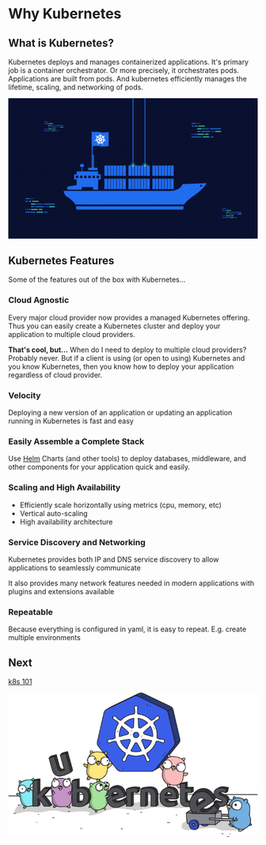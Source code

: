 # Why Kubernetes

## What is Kubernetes?

Kubernetes deploys and manages containerized applications. It's primary job is a container orchestrator. Or more precisely, it orchestrates pods. Applications are built from pods. And kubernetes efficiently manages the lifetime, scaling, and networking of pods.

![k8s-boat](images/k8s-boat.png)

## Kubernetes Features

Some of the features out of the box with Kubernetes...

### Cloud Agnostic

Every major cloud provider now provides a managed Kubernetes offering. Thus you can easily create a Kubernetes cluster and deploy your application to multiple cloud providers.

**That's cool, but...** When do I need to deploy to multiple cloud providers? Probably never. But if a client is using (or open to using) Kubernetes and you know Kubernetes, then you know how to deploy your application regardless of cloud provider.

### Velocity

Deploying a new version of an application or updating an application running in Kubernetes is fast and easy

### Easily Assemble a Complete Stack

Use [Helm](https://helm.sh) Charts (and other tools) to deploy databases, middleware, and other components for your application quick and easily.

### Scaling and High Availability

- Efficiently scale horizontally using metrics (cpu, memory, etc)
- Vertical auto-scaling
- High availability architecture

### Service Discovery and Networking

Kubernetes provides both IP and DNS service discovery to allow applications to seamlessly communicate

It also provides many network features needed in modern applications with plugins and extensions available

### Repeatable

Because everything is configured in yaml, it is easy to repeat. E.g. create multiple environments

## Next

[k8s 101](k8s-101.md)

![kubernetes](images/kubernetes.png)

